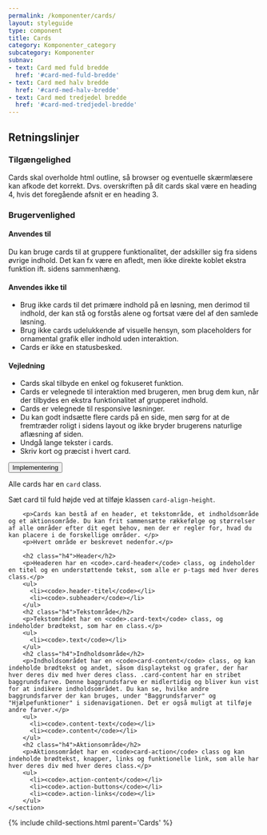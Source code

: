 ```yaml
---
permalink: /komponenter/cards/
layout: styleguide
type: component
title: Cards
category: Komponenter_category
subcategory: Komponenter
subnav:
- text: Card med fuld bredde
  href: '#card-med-fuld-bredde'
- text: Card med halv bredde
  href: '#card-med-halv-bredde'
- text: Card med tredjedel bredde
  href: '#card-med-tredjedel-bredde'
---
```


<h2 class="h3">Retningslinjer</h2>
<section>
    <h3 class="h4">Tilgængelighed</h3>
    <p>Cards skal overholde html outline, så browser og eventuelle skærmlæsere kan afkode det korrekt. Dvs. overskriften på dit cards skal være en heading 4, hvis det foregående afsnit er en heading 3.</p>
</section>
<section>
    <h3 class="h4">Brugervenlighed</h3>
    <h4 class="h5">Anvendes til</h4>
    <p>Du kan bruge cards til at gruppere funktionalitet, der adskiller sig fra sidens øvrige indhold. Det kan fx være en afledt, men ikke direkte koblet ekstra funktion ift. sidens sammenhæng.</p>
    <h4 class="h5">Anvendes ikke til</h4>
    <ul>
        <li>Brug ikke cards til det primære indhold på en løsning, men derimod til indhold, der kan stå og forstås alene og fortsat være del af den samlede løsning.</li>
        <li>Brug ikke cards udelukkende af visuelle hensyn, som placeholders for ornamental grafik eller indhold uden interaktion.</li>
        <li>Cards er ikke en statusbesked.</li>
    </ul>
    <h4 class="h5">Vejledning</h4>
    <ul>
        <li>Cards skal tilbyde en enkel og fokuseret funktion. </li>
        <li>Cards er velegnede til interaktion med brugeren, men brug dem kun, når der tilbydes en ekstra funktionalitet af grupperet indhold.</li>
        <li>Cards er velegnede til responsive løsninger.</li>
        <li>Du kan godt indsætte flere cards på en side, men sørg for at de fremtræder roligt i sidens layout og ikke bryder brugerens naturlige aflæsning af siden.</li>
        <li>Undgå lange tekster i cards.</li>
        <li>Skriv kort og præcist i hvert card.</li>
    </ul>
</section>

<div class="accordion-bordered mt-7">
  <button class="button-unstyled accordion-button" aria-expanded="false" aria-controls="code-documentation">
    Implementering
  </button>
  <div id="code-documentation" class="accordion-content">
    <section>
        <p>Alle cards har en <code>card</code> class.</p>
        <p>Sæt card til fuld højde ved at tilføje klassen <code>card-align-height</code>.</p>
        
        <p>Cards kan bestå af en header, et tekstområde, et indholdsområde og et aktionsområde. Du kan frit sammensætte rækkefølge og størrelser af alle områder efter dit eget behov, men der er regler for, hvad du kan placere i de forskellige områder. </p>
        <p>Hvert område er beskrevet nedenfor.</p> 
        
        <h2 class="h4">Header</h2>
        <p>Headeren har en <code>.card-header</code> class, og indeholder en titel og en understøttende tekst, som alle er p-tags med hver deres class.</p>
        <ul>
          <li><code>.header-titel</code></li>
          <li><code>.subheader</code></li>
        </ul>
        <h2 class="h4">Tekstområde</h2>
        <p>Tekstområdet har en <code>.card-text</code> class, og indeholder brødtekst, som har en class.</p>
        <ul>
          <li><code>.text</code></li>
        </ul>
        <h2 class="h4">Indholdsområde</h2>
        <p>Indholdsområdet har en <code>card-content</code> class, og kan indeholde brødtekst og andet, såsom displaytekst og grafer, der har hver deres div med hver deres class. .card-content har en stribet baggrundsfarve. Denne baggrundsfarve er midlertidig og bliver kun vist for at indikere indholdsområdet. Du kan se, hvilke andre baggrundsfarver der kan bruges, under "Baggrundsfarver" og "Hjælpefunktioner" i sidenavigationen. Det er også muligt at tilføje andre farver.</p> 
        <ul>
          <li><code>.content-text</code></li>
          <li><code>.content</code></li>
        </ul>
        <h2 class="h4">Aktionsområde</h2>
        <p>Aktionsområdet har en <code>card-action</code> class og kan indeholde brødtekst, knapper, links og funktionelle link, som alle har hver deres div med hver deres class.</p>
        <ul>
          <li><code>.action-content</code></li>
          <li><code>.action-buttons</code></li>
          <li><code>.action-links</code></li>
        </ul>
    </section>
  </div>
</div>

{% include child-sections.html parent='Cards' %}

